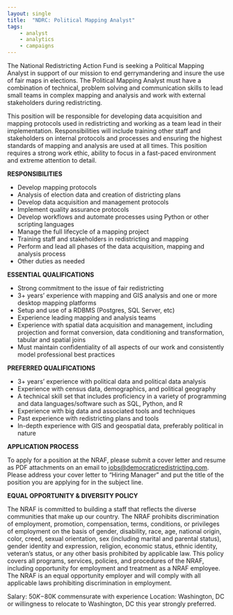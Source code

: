```yaml
---
layout: single
title:  "NDRC: Political Mapping Analyst"
tags: 
    - analyst
    - analytics
    - campaigns
---
```


The National Redistricting Action Fund is seeking a Political Mapping Analyst in support of our mission to end gerrymandering and insure the use of fair maps in elections. The Political Mapping Analyst must have a combination of technical, problem solving and communication skills to lead small teams in complex mapping and analysis and work with external stakeholders during redistricting. 

This position will be responsible for developing data acquisition and mapping protocols used in redistricting and working as a team lead in their implementation. Responsibilities will include  training other staff and stakeholders on internal protocols and processes and ensuring the highest standards of mapping and analysis are used at all times. This position requires a strong work ethic, ability to focus in a fast-paced environment and extreme attention to detail.

**RESPONSIBILITIES**

* Develop mapping protocols
* Analysis of election data and creation of districting plans
* Develop data acquisition and management protocols
* Implement quality assurance protocols
* Develop workflows and automate processes using Python or other scripting languages
* Manage the full lifecycle of a mapping project
* Training staff and stakeholders in redistricting and mapping
* Perform and lead all phases of the data acquisition, mapping and analysis process
* Other duties as needed

**ESSENTIAL QUALIFICATIONS**

* Strong commitment to the issue of fair redistricting
* 3+ years’ experience with mapping and GIS analysis and one or more desktop mapping platforms
* Setup and use of a RDBMS (Postgres, SQL Server, etc)
* Experience leading mapping and analysis teams
* Experience with spatial data acquisition and management, including projection and format conversion, data conditioning and transformation, tabular and spatial joins
* Must maintain confidentiality of all aspects of our work and consistently model professional best practices

**PREFERRED QUALIFICATIONS**

* 3+ years’ experience with political data and political data analysis 
* Experience with census data, demographics, and political geography
* A technical skill set that includes proficiency in a variety of programming and data languages/software such as SQL, Python, and R
* Experience with big data and associated tools and techniques
* Past experience with redistricting plans and tools
* In-depth experience with GIS and geospatial data, preferably political in nature

**APPLICATION PROCESS**

To apply for a position at the NRAF, please submit a cover letter and resume as PDF attachments on an email to jobs@democraticredistricting.com. Please address your cover letter to “Hiring Manager” and put the title of the position you are applying for in the subject line.

**EQUAL OPPORTUNITY & DIVERSITY POLICY**

The NRAF is committed to building a staff that reflects the diverse communities that make up our country. The NRAF prohibits discrimination of employment, promotion, compensation, terms, conditions, or privileges of employment on the basis of gender, disability, race, age, national origin, color, creed, sexual orientation, sex (including marital and parental status), gender identity and expression, religion, economic status, ethnic identity, veteran’s status, or any other basis prohibited by applicable law. This policy covers all programs, services, policies, and procedures of the NRAF, including opportunity for employment and treatment as a NRAF employee. The NRAF is an equal opportunity employer and will comply with all applicable laws prohibiting discrimination in employment.


Salary: $50K-$80K commensurate with experience
Location: Washington, DC or willingness to relocate to Washington, DC this year strongly preferred. 
